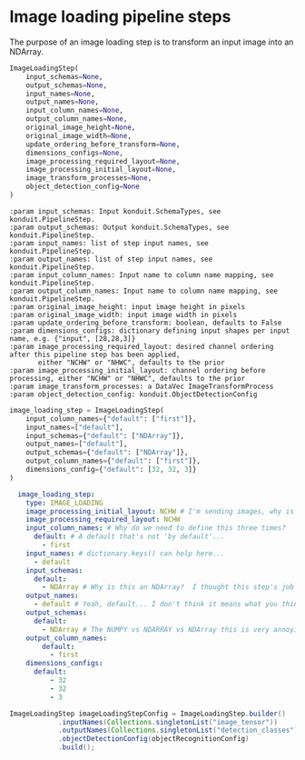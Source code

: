 # Image loading pipeline steps

The purpose of an image loading step is to transform an input image into an NDArray.

```python
ImageLoadingStep(
    input_schemas=None,
    output_schemas=None,
    input_names=None,
    output_names=None,
    input_column_names=None,
    output_column_names=None,
    original_image_height=None,
    original_image_width=None,
    update_ordering_before_transform=None,
    dimensions_configs=None,
    image_processing_required_layout=None,
    image_processing_initial_layout=None,
    image_transform_processes=None,
    object_detection_config=None
)
```

    :param input_schemas: Input konduit.SchemaTypes, see konduit.PipelineStep.
    :param output_schemas: Output konduit.SchemaTypes, see konduit.PipelineStep.
    :param input_names: list of step input names, see konduit.PipelineStep.
    :param output_names: list of step input names, see konduit.PipelineStep.
    :param input_column_names: Input name to column name mapping, see konduit.PipelineStep.
    :param output_column_names: Input name to column name mapping, see konduit.PipelineStep.
    :param original_image_height: input image height in pixels
    :param original_image_width: input image width in pixels
    :param update_ordering_before_transform: boolean, defaults to False
    :param dimensions_configs: dictionary defining input shapes per input name, e.g. {"input", [28,28,3]}
    :param image_processing_required_layout: desired channel ordering after this pipeline step has been applied,
           either "NCHW" or "NHWC", defaults to the prior
    :param image_processing_initial_layout: channel ordering before processing, either "NCHW" or "NHWC", defaults to the prior
    :param image_transform_processes: a DataVec ImageTransformProcess
    :param object_detection_config: konduit.ObjectDetectionConfig
```python
image_loading_step = ImageLoadingStep(
    input_column_names={"default": ["first"]}, 
    input_names=["default"], 
    input_schemas={"default": ["NDArray"]}, 
    output_names=["default"], 
    output_schemas={"default": ["NDArray"]},
    output_column_names={"default": ["first"]},
    dimensions_config={"default": [32, 32, 3]}
)
```



```yaml
  image_loading_step:
    type: IMAGE_LOADING
    image_processing_initial_layout: NCHW # I'm sending images, why is this necessary....
    image_processing_required_layout: NCHW
    input_column_names: # Why do we need to define this three times?
      default: # A default that's not 'by default'...
        - first
    input_names: # dictionary.keys() can help here...
      - default
    input_schemas:
      default:
        - NDArray # Why is this an NDArray?  I thought this step's job is to take IMAGE?
    output_names:
      - default # Yeah, default... I don't think it means what you think it means.
    output_schemas:
      default:
        - NDArray # The NUMPY vs NDARRAY vs NDArray this is very annoying...
    output_column_names:
        default:
          - first
    dimensions_configs:
      default:
          - 32
          - 32
          - 3
```



```java
ImageLoadingStep imageLoadingStepConfig = ImageLoadingStep.builder()
            .inputNames(Collections.singletonList("image_tensor"))
            .outputNames(Collections.singletonList("detection_classes"))
            .objectDetectionConfig(objectRecognitionConfig)
            .build();
```

